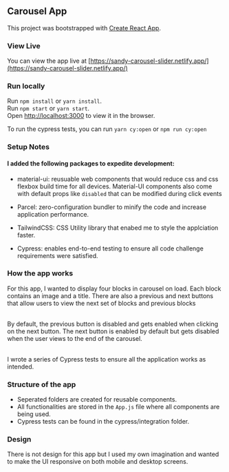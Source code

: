 ## Carousel App

This project was bootstrapped with [Create React App](https://github.com/facebook/create-react-app).

### View Live

You can view the app live at [https://sandy-carousel-slider.netlify.app/](https://sandy-carousel-slider.netlify.app/)

### Run locally

Run `npm install` or `yarn install`.<br>
Run `npm start` or `yarn start`.<br>
Open [http://localhost:3000](http://localhost:3000) to view it in the browser.

To run the cypress tests, you can run `yarn cy:open` or `npm run cy:open`

### Setup Notes

#### I added the following packages to expedite development:

- material-ui: reusuable web components that would reduce css and css flexbox build time for all devices. Material-UI components also come with default props like `disabled` that can be modified during click events<br>

- Parcel: zero-configuration bundler to minify the code and increase application performance.

- TailwindCSS: CSS Utility library that enabed me to style the applciation faster.

- Cypress: enables end-to-end testing to ensure all code challenge requirements were satisfied.

### How the app works

For this app, I wanted to display four blocks in carousel on load. Each block contains an image and a title.
There are also a previous and next buttons that allow users to view the next set of blocks and previous blocks<br><br>

By default, the previous button is disabled and gets enabled when clicking on the next button. The next button is enabled by default but gets disabled when the user views to the end of the carousel.<br><br>

I wrote a series of Cypress tests to ensure all the application works as intended.

### Structure of the app

- Seperated folders are created for reusable components.
- All functionalities are stored in the `App.js` file where all components are being used.
- Cypress tests can be found in the cypress/integration folder.

### Design

There is not design for this app but I used my own imagination and wanted to make the UI responsive on both mobile and desktop screens.
